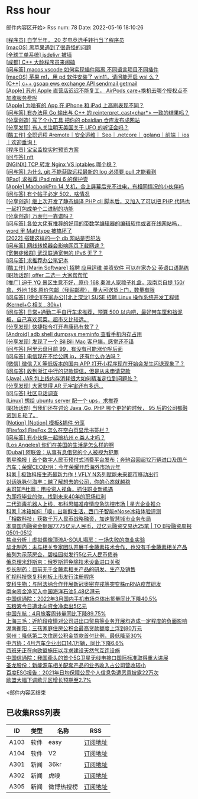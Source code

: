 # Rss hour

邮件内容区开始>
Rss num: 78  Date: 2022-05-16 18:10:26 <br/>

<a href='https://www.v2ex.com/t/853247#reply0'>[程序员] 自学半年， 20 岁电竞选手转行当了程序员</a><br/>
<a href='https://www.v2ex.com/t/853246#reply0'>[macOS] 黑苹果遇到了很奇怪的问题</a><br/>
<a href='https://www.v2ex.com/t/853245#reply2'>[全球工单系统] jsdelivr 被墙</a><br/>
<a href='https://www.v2ex.com/t/853244#reply0'>[成都] C++ 大龄程序员来闹磕</a><br/>
<a href='https://www.v2ex.com/t/853243#reply0'>[问与答] macos vscode 如何实现插件隔离 不同语言项目不同插件</a><br/>
<a href='https://www.v2ex.com/t/853242#reply0'>[macOS] 苹果 m1，用 pd 软件安装了 win11，请问能开启 wsl 么？</a><br/>
<a href='https://www.v2ex.com/t/853241#reply0'>[C++] c++ gsoap ews exchange API sendmail getmail</a><br/>
<a href='https://www.v2ex.com/t/853240#reply3'>[Apple] 苏州 Apple 直营店迟迟不能复工， AirPods care+换机去哪个授权点不加收服务费呢</a><br/>
<a href='https://www.v2ex.com/t/853239#reply2'>[Apple] 为啥有的 App 在 iPhone 和 iPad 上高刷表现不同？</a><br/>
<a href='https://www.v2ex.com/t/853238#reply4'>[问与答] 有办法用 Go 输出与 C++ 的 reinterpret_cast<char*> 一致的结果吗？</a><br/>
<a href='https://www.v2ex.com/t/853237#reply2'>[分享创造] 写了个小工具 把你的 obsidian 仓库发布成网站</a><br/>
<a href='https://www.v2ex.com/t/853236#reply0'>[分享发现] 有人关注明天美国关于 UFO 的听证会吗？</a><br/>
<a href='https://www.v2ex.com/t/853235#reply1'>[酷工作] 全职远程 #remote｜安全运维｜ Seo｜.netcore｜ golang｜前端｜ ios｜欢迎垂询！</a><br/>
<a href='https://www.v2ex.com/t/853234#reply11'>[程序员] 宝宝监控实时预览方案</a><br/>
<a href='https://www.v2ex.com/t/853233#reply1'>[问与答] nft</a><br/>
<a href='https://www.v2ex.com/t/853232#reply7'>[NGINX] TCP 转发 Nginx VS iptables 哪个稳？</a><br/>
<a href='https://www.v2ex.com/t/853231#reply8'>[问与答] 为什么 git 不能获取远程最新的 log 必须要 pull 才能看到</a><br/>
<a href='https://www.v2ex.com/t/853230#reply3'>[iPad] 求推荐 iPad mini 6 的保护壳</a><br/>
<a href='https://www.v2ex.com/t/853228#reply0'>[Apple] MacbookPro 14 关机，合上屏幕后充不进电，有相同情况的小伙伴吗</a><br/>
<a href='https://www.v2ex.com/t/853227#reply0'>[问与答] 有个帖子必定 502，啥情况</a><br/>
<a href='https://www.v2ex.com/t/853226#reply1'>[分享创造] 继上次开发了静态编译 PHP cli 脚本后，又加入了可以把 PHP 代码也一起打包成单个二进制的功能</a><br/>
<a href='https://www.v2ex.com/t/853225#reply1'>[分享创造] 万表归一靠谱吗？</a><br/>
<a href='https://www.v2ex.com/t/853223#reply1'>[问与答] 各位大佬有推荐的好用的带数学编辑器的编辑软件或者在线网站吗， word 里 Mathtype 被搞坏了</a><br/>
<a href='https://www.v2ex.com/t/853221#reply22'>[2022] 搭建这样的一个 db 网站是否犯法</a><br/>
<a href='https://www.v2ex.com/t/853220#reply2'>[问与答] 网线转换器会影响网页下载网速？</a><br/>
<a href='https://www.v2ex.com/t/853219#reply1'>[宽带症候群] 武汉联通宽带的 IPv6 无了？</a><br/>
<a href='https://www.v2ex.com/t/853218#reply0'>[问与答] 求推荐办公笔记本</a><br/>
<a href='https://www.v2ex.com/t/853216#reply0'>[酷工作] [Marin Software] 招聘 应用运维 美资软件 可以在家办公 英语口语熟练</a><br/>
<a href='https://www.v2ex.com/t/853215#reply1'>[职场话题] offer 二选一 大家帮帮忙</a><br/>
<a href='https://www.v2ex.com/t/853211#reply5'>[推广] 迫于 YQ 景区生意不好，原价 168 秦淮人家粽子礼盒，现南京自提 150/盒，外地 168 原价包邮（我贴邮费），量大可送货上门，数量有限</a><br/>
<a href='https://www.v2ex.com/t/853210#reply0'>[问与答] [德企][在家办公][北上深沈] SUSE 招聘 Linux 操作系统开发工程师 (Kernel+C 相关 , 30k+)</a><br/>
<a href='https://www.v2ex.com/t/853209#reply5'>[问与答] 日常+通勤二手自行车求推荐，预算 500 以内吧，最好带车筐和挡泥板，自己喜欢买菜，超市又比较远。</a><br/>
<a href='https://www.v2ex.com/t/853207#reply15'>[分享发现] 快捷指令打开粤康码有救了？</a><br/>
<a href='https://www.v2ex.com/t/853206#reply1'>[Android] adb shell dumpsys meminfo 查看手机内存占用</a><br/>
<a href='https://www.v2ex.com/t/853205#reply1'>[分享发现] 发现了一个 BiliBili Mac 客户端，感觉还不错</a><br/>
<a href='https://www.v2ex.com/t/853204#reply15'>[问与答] 阿里云盘目前 99，有没有可能涨价呢后面</a><br/>
<a href='https://www.v2ex.com/t/853203#reply2'>[问与答] 电信现在不给公网 ip，还有什么办法吗？</a><br/>
<a href='https://www.v2ex.com/t/853202#reply0'>[微信] 微信 7.X 等低版本的国内 APP 打开小程序现在开始会发生闪退现象了？</a><br/>
<a href='https://www.v2ex.com/t/853201#reply0'>[问与答] 收到浙江中行的贷款短信，但是从未申请贷款</a><br/>
<a href='https://www.v2ex.com/t/853200#reply18'>[Java] JAR 包上线内存消耗很大如何精准定位到问题处？</a><br/>
<a href='https://www.v2ex.com/t/853199#reply1'>[分享发现] 大家觉得 AR 元宇宙还有多远…</a><br/>
<a href='https://www.v2ex.com/t/853196#reply9'>[问与答] 社区电话调查</a><br/>
<a href='https://www.v2ex.com/t/853195#reply13'>[Linux] 想给 ubuntu server 配一个 ups，求推荐</a><br/>
<a href='https://www.v2ex.com/t/853194#reply0'>[职场话题] 当我们还在讨论 Java ,Go, PHP 哪个更好的时候， 95 后的公司都融资到 E 轮了。</a><br/>
<a href='https://www.v2ex.com/t/853193#reply1'>[Notion] [Notion] 模板&插件 分享</a><br/>
<a href='https://www.v2ex.com/t/853191#reply8'>[Firefox] FireFox 怎么在空白页显示书签栏？</a><br/>
<a href='https://www.v2ex.com/t/853190#reply8'>[问与答] 有小伙伴一起搞杭州 e 类人才吗？</a><br/>
<a href='https://www.v2ex.com/t/853189#reply7'>[Los Angeles] 你们在美国的生活是怎么样的啊</a><br/>
<a href='https://www.v2ex.com/t/853187#reply7'>[Dubai] 阿联酋：从事有息借贷的个人被视为犯罪</a><br/>
<a href='https://36kr.com/p/1743613651545736'>氪星晚报丨首个数字人民币预付式消费平台发布；奔驰召回超12万辆进口及国产汽车；荣耀CEO赵明：今年荣耀开启海外市场元年</a><br/>
<a href='https://36kr.com/p/1743452444618627'>科氪 | 极致科技生态最新力作！VFLY N系列赋能未来都市移动出行</a><br/>
<a href='https://36kr.com/p/1743398813839241'>对话脉脉付海丰：越了解想去的公司，你的心态就越稳</a><br/>
<a href='https://36kr.com/p/1743417624292996'>未可知®杜雨：用投资人视角，抓住职业新机遇</a><br/>
<a href='https://36kr.com/p/1743358039076484'>为即将毕业的你，找到未来40年的职场红利</a><br/>
<a href='https://36kr.com/p/1737505394261253'>二代消毒机器人上线，布科思瞄准疫情应急防控市场 | 星光企业推介</a><br/>
<a href='https://36kr.com/p/1743262266240901'>科氪 | 冰箱如何「嗅」出新鲜生活，西门子智能eNose冰箱体验评测</a><br/>
<a href='https://36kr.com/p/1741258813697670'>「相数科技」获数千万人民币战略融资，加速智慧城市业务布局</a><br/>
<a href='https://36kr.com/p/1739545493240832'>本周国内融资金额超77.75亿元人民币，过亿元融资交易达25笔 | TO B投融资周报0501-0512</a><br/>
<a href='https://36kr.com/p/1743124063022722'>焦点分析｜虚拟偶像顶流A-SOUL塌房：一场失败的商业实验</a><br/>
<a href='https://36kr.com/newsflashes/1743643706552194'>华北制药：未与相关专家团队开展千金藤素技术合作，也没有千金藤素相关产品</a><br/>
<a href='https://36kr.com/newsflashes/1743642978496393'>被列为示范房企，碧桂园拟发行5亿元人民币债券</a><br/>
<a href='https://36kr.com/newsflashes/1743641606418048'>俄总理米舒斯京：俄罗斯将免除技术设备进口关税</a><br/>
<a href='https://36kr.com/newsflashes/1743640602734470'>步长制药：目前无千金藤素相关产品的研发、生产及销售</a><br/>
<a href='https://36kr.com/newsflashes/1743632897175176'>旷视科技恢复科创板上市发行注册程序</a><br/>
<a href='https://36kr.com/newsflashes/1743630478470785'>安科生物：与阿法纳合作开展新冠奥密克戎等突变株mRNA疫苗研发</a><br/>
<a href='https://36kr.com/newsflashes/1743628603338372'>南向资金净买入中国海洋石油5.48亿港元</a><br/>
<a href='https://36kr.com/newsflashes/1743625774247557'>中国信通院：2022年3月国内手机市场总体出货量同比下降40.5%</a><br/>
<a href='https://36kr.com/newsflashes/1743619189976960'>五粮液今日遭北向资金净卖出5亿元</a><br/>
<a href='https://36kr.com/newsflashes/1743613103451785'>中国东航：4月旅客周转量同比下降89.75%</a><br/>
<a href='https://36kr.com/newsflashes/1743609402404739'>上海三毛：近阶段疫情对公司进出口贸易等业务开展均造成一定程度的负面影响</a><br/>
<a href='https://36kr.com/newsflashes/1743607883607687'>湖南衡阳：三孩家庭住房公积金最高贷款额度上浮到80万元</a><br/>
<a href='https://36kr.com/newsflashes/1743604692103043'>常州：降低第二次住房公积金贷款首付比例，最低降至30%</a><br/>
<a href='https://36kr.com/newsflashes/1743603947974534'>中汽协：4月汽车企业出口14.1万辆，同比下降6.6%</a><br/>
<a href='https://36kr.com/newsflashes/1743603032845958'>西班牙正在向欧盟施压以寻求建设天然气互连设施</a><br/>
<a href='https://36kr.com/newsflashes/1743602031767171'>中国信通院：我国牵头的首个5G卫星无线电接口国际标准取得重大进展</a><br/>
<a href='https://36kr.com/newsflashes/1743596385628035'>圣龙股份：新能源车相关配套产品的业务收入占公司营收较小</a><br/>
<a href='https://36kr.com/newsflashes/1743593823285127'>百度ESG报告：2021年日均保障公民个人信息免遭恶意披露22万次</a><br/>
<a href='https://36kr.com/newsflashes/1743589882834820'>欧盟大幅下调欧元区增长预期至2.7%</a><br/>


<邮件内容区结束

## 已收集RSS列表

| ID | 类型 | 名称  | RSS  |
| -- | -- | -- | -- | 
| A103  | 软件 | easy | [订阅地址](http://rsshub.v2fy.com:1200/weibo/user/1088413295) |
| A104  | 软件 | V2  | [订阅地址](http://www.v2ex.com/index.xml) |
| A301  | 新闻 | 36kr | [订阅地址](https://www.36kr.com/feed) |
| A302  | 新闻 | 虎嗅 | [订阅地址](https://www.huxiu.com/rss/0.xml) |
| A305  | 新闻 | 微博热搜榜 | [订阅地址](https://rsshub.app/weibo/search/hot) |
